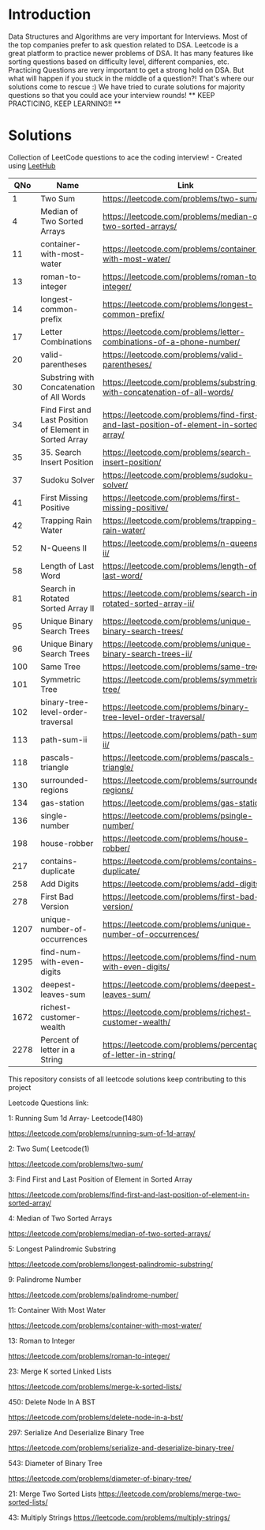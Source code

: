# Introduction

Data Structures and Algorithms are very important for Interviews. Most of the top companies prefer to ask question related to DSA. Leetcode is a great platform to practice newer problems of DSA. It has many features like sorting questions based on difficulty level, different companies, etc. Practicing Questions are very important to get a strong hold on DSA.
But what will happen if you stuck in the middle of a question?!
That's where our solutions come to rescue :)
We have tried to curate solutions for majority questions so that you could ace your interview rounds!
** KEEP PRACTICING, KEEP LEARNING!! **

# Solutions

Collection of LeetCode questions to ace the coding interview! - Created using [LeetHub](https://github.com/QasimWani/LeetHub)

| QNo  | Name                                                    | Link                                                                                   |
| ---- | ------------------------------------------------------- | -------------------------------------------------------------------------------------- |
| 1    | Two Sum                                                 | https://leetcode.com/problems/two-sum/                                                 |
| 4    | Median of Two Sorted Arrays                             | https://leetcode.com/problems/median-of-two-sorted-arrays/                             |
| 11   | container-with-most-water                               | https://leetcode.com/problems/container-with-most-water/                               |
| 13   | roman-to-integer                                        | https://leetcode.com/problems/roman-to-integer/                                        |
| 14   | longest-common-prefix                                   | https://leetcode.com/problems/longest-common-prefix/                                   |
| 17   | Letter Combinations                                     | https://leetcode.com/problems/letter-combinations-of-a-phone-number/                   |
| 20   | valid-parentheses                                       | https://leetcode.com/problems/valid-parentheses/                                       |
| 30   | Substring with Concatenation of All Words               | https://leetcode.com/problems/substring-with-concatenation-of-all-words/               |
| 34   | Find First and Last Position of Element in Sorted Array | https://leetcode.com/problems/find-first-and-last-position-of-element-in-sorted-array/ |
| 35   | 35. Search Insert Position                              | https://leetcode.com/problems/search-insert-position/                                  |
| 37   | Sudoku Solver                                           | https://leetcode.com/problems/sudoku-solver/                                           |
| 41   | First Missing Positive                                  | https://leetcode.com/problems/first-missing-positive/                                  |
| 42   | Trapping Rain Water                                     | https://leetcode.com/problems/trapping-rain-water/                                     |
| 52   | N-Queens II                                             | https://leetcode.com/problems/n-queens-ii/                                             |
| 58   | Length of Last Word                                     | https://leetcode.com/problems/length-of-last-word/                                     |
| 81   | Search in Rotated Sorted Array II                       | https://leetcode.com/problems/search-in-rotated-sorted-array-ii/                       |
| 95   | Unique Binary Search Trees                              | https://leetcode.com/problems/unique-binary-search-trees/                              |
| 96   | Unique Binary Search Trees                              | https://leetcode.com/problems/unique-binary-search-trees-ii/                           |
| 100  | Same Tree                                               | https://leetcode.com/problems/same-tree/                                               |
| 101  | Symmetric Tree                                          | https://leetcode.com/problems/symmetric-tree/                                          |
| 102  | binary-tree-level-order-traversal                       | https://leetcode.com/problems/binary-tree-level-order-traversal/                       |
| 113  | path-sum-ii                                             | https://leetcode.com/problems/path-sum-ii/                                             |
| 118  | pascals-triangle                                        | https://leetcode.com/problems/pascals-triangle/                                        |
| 130  | surrounded-regions                                      | https://leetcode.com/problems/surrounded-regions/                                      |
| 134  | gas-station                                             | https://leetcode.com/problems/gas-station/                                             |
| 136  | single-number                                           | https://leetcode.com/problems/psingle-number/                                          |
| 198  | house-robber                                            | https://leetcode.com/problems/house-robber/                                            |
| 217  | contains-duplicate                                      | https://leetcode.com/problems/contains-duplicate/                                      |
| 258  | Add Digits                                              | https://leetcode.com/problems/add-digits/                                              |
| 278  | First Bad Version                                       | https://leetcode.com/problems/first-bad-version/                                       |
| 1207 | unique-number-of-occurrences                            | https://leetcode.com/problems/unique-number-of-occurrences/                            |
| 1295 | find-num-with-even-digits                               | https://leetcode.com/problems/find-num-with-even-digits/                               |
| 1302 | deepest-leaves-sum                                      | https://leetcode.com/problems/deepest-leaves-sum/                                      |
| 1672 | richest-customer-wealth                                 | https://leetcode.com/problems/richest-customer-wealth/                                 |
| 2278 | Percent of letter in a String                           | https://leetcode.com/problems/percentage-of-letter-in-string/                          |

This repository consists of all leetcode solutions keep contributing to this project

Leetcode Questions link:

1: Running Sum 1d Array- Leetcode(1480)

https://leetcode.com/problems/running-sum-of-1d-array/

2: Two Sum( Leetcode(1)

https://leetcode.com/problems/two-sum/

3: Find First and Last Position of Element in Sorted Array

https://leetcode.com/problems/find-first-and-last-position-of-element-in-sorted-array/

4: Median of Two Sorted Arrays

https://leetcode.com/problems/median-of-two-sorted-arrays/

5: Longest Palindromic Substring

https://leetcode.com/problems/longest-palindromic-substring/

9: Palindrome Number

https://leetcode.com/problems/palindrome-number/

11: Container With Most Water

https://leetcode.com/problems/container-with-most-water/

13: Roman to Integer

https://leetcode.com/problems/roman-to-integer/

23: Merge K sorted Linked Lists

https://leetcode.com/problems/merge-k-sorted-lists/

450: Delete Node In A BST

https://leetcode.com/problems/delete-node-in-a-bst/

297: Serialize And Deserialize Binary Tree

https://leetcode.com/problems/serialize-and-deserialize-binary-tree/

543: Diameter of Binary Tree

https://leetcode.com/problems/diameter-of-binary-tree/

21: Merge Two Sorted Lists
https://leetcode.com/problems/merge-two-sorted-lists/

43: Multiply Strings
https://leetcode.com/problems/multiply-strings/
